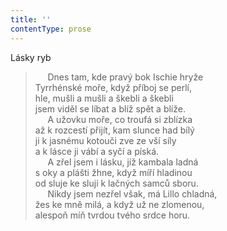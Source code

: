```yaml
---
title: ''
contentType: prose
---
```


Lásky ryb

>      Dnes tam, kde pravý bok Ischie hryže  
> Tyrrhénské moře, když příboj se perlí,  
> hle, mušli a mušli a škebli a škebli  
> jsem viděl se líbat a blíž spět a blíže.  
>      A užovku moře, co troufá si zblízka  
> až k rozcestí přijít, kam slunce had bílý  
> ji k jasnému kotouči zve ze vší síly  
> a k lásce ji vábí a syčí a píská.  
>      A zřel jsem i lásku, jíž kambala ladná  
> s oky a plášti žhne, když míří hladinou  
> od sluje ke sluji k lačných samců sboru.  
>      Nikdy jsem nezřel však, má Lillo chladná,  
> žes ke mně milá, a když už ne zlomenou,  
> alespoň míň tvrdou tvého srdce horu.
